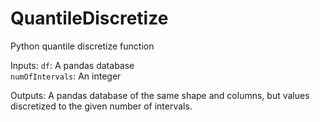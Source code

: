 # QuantileDiscretize
Python quantile discretize function

Inputs:
`df`: A pandas database<br>
`numOfIntervals`: An integer

Outputs:
A pandas database of the same shape and columns, but values discretized to the given number of intervals.
